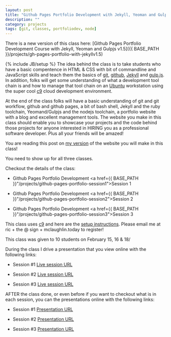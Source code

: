 ```yaml
---
layout: post
title: "Github Pages Portfolio Development with Jekyll, Yeoman and Gulpjs v1.0"
description: ""
category: projects
tags: [git, classes, portfoliodev, node]
---
```


There is a new version of this class here: [Github Pages Portfolio Development Course with Jekyll, Yeoman and Gulpjs v1.5]({{ BASE_PATH }}/projects/gh-pages-portfolio-with-jekyllv1.5)

{% include JB/setup %}
The idea behind the class is to take students who have a basic compentence in HTML & CSS with bit of commandline and JavaScript skills and teach them the basics of [git](https://git-scm.com/), [github](https://github.com/ricmclaughlin), [Jekyll](http://jekyllrb.com/) and [gulp.js](http://gulpjs.com/). In addition, folks will get some understanding of what a development tool chain is and how to manage that tool chain on an [Ubuntu](http://www.ubuntu.com/) workstation using the super cool [c9](https://c9.io) cloud development environment.

At the end of the class folks will have a basic understanding of git and git workflow, github and github pages, a bit of bash shell, Jekyll and the ruby toolchain, Yeomand/Gulpjs and the nodejs toolchain, a portfolio website with a blog and excellent management tools. The website you make in this class should enable you to showcase your projects and the code behind those projects for anyone interested in HIRING you as a professional software developer. Plus all your friends will be amazed!

You are reading this post on [my version](http://ric.mclaughlin.today) of the website you will make in this class!

You need to show up for all three classes.

Checkout the details of the class:

* Github Pages Portfolio Development <a href={{ BASE_PATH }}"/projects/github-pages-portfolio-session1">Session 1</a>

* Github Pages Portfolio Development <a href={{ BASE_PATH }}"/projects/github-pages-portfolio-session2">Session 2</a>

* Github Pages Portfolio Development <a href={{ BASE_PATH }}"/projects/github-pages-portfolio-session3">Session 3</a>

This class uses [c9](https://c9.io) and here are the [setup instructions](http://ric.mclaughlin.today/posts/github-pages-portfolio-class-setup-with-c9). Please email me at ric + the @ sign + mclaughlin.today to register!

This class was given to 10 students on February 15, 16 & 18/

During the class I drive a presentation that you view online with the following links: 

* Session #1 [Live session URL](http://slides.com/ricmclaughlin/githubportfolio1-1/live)

* Session #2 [Live session URL](http://slides.com/ricmclaughlin/githubportfolio2/live) 

* Session #3 [Live session URL](http://slides.com/ricmclaughlin/githubportfolio1-1-2/live) 

AFTER the class done, or even before if you want to checkout what is in each session, you can the presentations online with the following links:

* Session #1 [Presentation URL](http://slides.com/ricmclaughlin/githubportfolio1-1)

* Session #2 [Presentation URL](http://slides.com/ricmclaughlin/githubportfolio2) 

* Session #3 [Presentation URL](http://slides.com/ricmclaughlin/githubportfolio1-1-2) 

